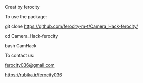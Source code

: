 Creat by ferocity

To use the package:

git clone https://github.com/ferocity-m-t/Camera_Hack-ferocity/

cd Camera_Hack-ferocity

bash CamHack

To contact us:

ferocity036@gmail.com

https://rubika.ir/ferocity036
